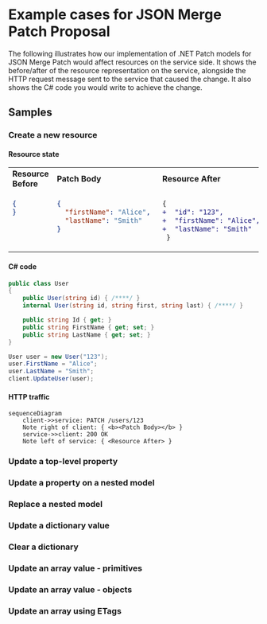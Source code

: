 # Example cases for JSON Merge Patch Proposal

The following illustrates how our implementation of .NET Patch models for JSON Merge Patch would affect resources on the service side.
It shows the before/after of the resource representation on the service, alongside the HTTP request message sent to the service that caused the change.
It also shows the C# code you would write to achieve the change.

## Samples

### Create a new resource</summary>

#### Resource state

<table>
  <tr>
    <td><b>Resource Before</b></td>
    <td><b>Patch Body</b></td>
    <td><b>Resource After</b></td>
  </tr>
  <tr>
<td valign="top">

```json
{
}
```

</td>
<td valign="top">

```json
{
  "firstName": "Alice", 
  "lastName": "Smith"
}
```

</td>
<td valign="top">

```diff
{
+  "id": "123",
+  "firstName": "Alice", 
+  "lastName": "Smith"
 } 
```

</td>
  </tr>
</table>

#### C# code

```csharp
public class User
{
    public User(string id) { /****/ }
    internal User(string id, string first, string last) { /****/ }

    public string Id { get; }
    public string FirstName { get; set; }
    public string LastName { get; set; }
}

User user = new User("123");
user.FirstName = "Alice";
user.LastName = "Smith";
client.UpdateUser(user);
```

#### HTTP traffic

```mermaid
sequenceDiagram
    client->>service: PATCH /users/123
    Note right of client: { <b><Patch Body></b> }
    service->>client: 200 OK
    Note left of service: { <Resource After> }
```

### Update a top-level property</summary>

### Update a property on a nested model</summary>

### Replace a nested model</summary>

### Update a dictionary value</summary>

### Clear a dictionary</summary>

### Update an array value - primitives</summary>

### Update an array value - objects</summary>

### Update an array using ETags</summary>
